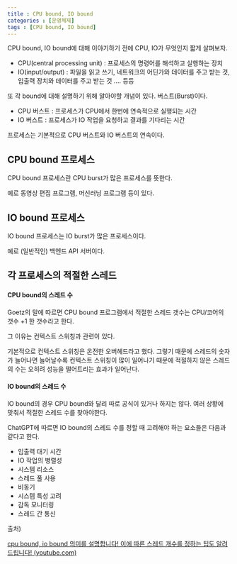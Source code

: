 ```yaml
---
title : CPU bound, IO bound
categories : [운영체제]
tags : [CPU bound, IO bound]
---
```


CPU bound, IO bound에 대해 이야기하기 전에 CPU, IO가 무엇인지 짧게 살펴보자.

- CPU(central processing unit) : 프로세스의 명령어를 해석하고 실행하는 장치
- IO(input/output) : 파일을 읽고 쓰기, 네트워크의 어딘가와 데이터를 주고 받는 것, 입출력 장치와 데이터를 주고 받는 것 .... 등등

또 각 bound에 대해 설명하기 위해 알아야할 개념이 있다. 버스트(Burst)이다.

- CPU 버스트 : 프로세스가 CPU에서 한번에 연속적으로 실행되는 시간
- IO 버스트 : 프로세스가 IO 작업을 요청하고 결과를 기다리는 시간

프로세스는 기본적으로 CPU 버스트와 IO 버스트의 연속이다.

## CPU bound 프로세스

CPU bound 프로세스란 CPU burst가 많은 프로세스를 뜻한다.

예로 동영상 편집 프로그램, 머신러닝 프로그램 등이 있다.

## IO bound 프로세스

IO bound 프로세스는 IO burst가 많은 프로세스이다.

예로 (일반적인) 백엔드 API 서버이다.



## 각 프로세스의 적절한 스레드

#### CPU bound의 스레드 수

Goetz의 말에 따르면 CPU bound 프로그램에서 적절한 스레드 갯수는 CPU/코어의 갯수 +1 한 갯수라고 한다. 

그 이유는 컨텍스트 스위칭과 관련이 있다.

기본적으로 컨텍스트 스위칭은 온전한 오버헤드라고 했다. 그렇기 때문에 스레드의 숫자가 늘어나면 늘어날수록 컨텍스트 스위칭이 많이 일어나기 때문에 적절하지 않은 스레드의 수는 오히려 성능을 떨어트리는 효과가 일어난다. 

#### IO bound의 스레드 수

IO bound의 경우 CPU bound와 달리 따로 공식이 있거나 하지는 않다. 여러 상황에 맞춰서 적절한 스레드 수를 찾아야한다.

ChatGPT에 따르면 IO bound의 스레드 수를 정할 때 고려해야 하는 요소들은 다음과 같다고 한다.

- 입출력 대기 시간
- IO 작업의 병렬성
- 시스템 리소스
- 스레드 풀 사용
- 비동기
- 시스템 특성 고려
- 감독 모니터링
- 스레드 간 통신



출처)

[cpu bound, io bound 의미를 설명합니다! 이에 따른 스레드 개수를 정하는 팁도 알려드립니다! (youtube.com)](https://www.youtube.com/watch?v=qnVKEwjG_gM&list=PLcXyemr8ZeoQOtSUjwaer0VMJSMfa-9G-&index=3&ab_channel=쉬운코드)
